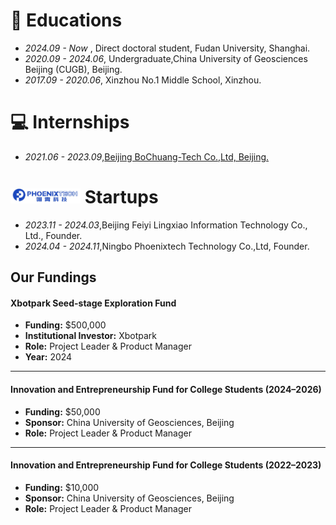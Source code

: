 
# 📖 Educations
- *2024.09 - Now*    , Direct doctoral student, Fudan University, Shanghai.
- *2020.09 - 2024.06*, Undergraduate,China University of Geosciences Beijing (CUGB), Beijing.
- *2017.09 - 2020.06*, Xinzhou No.1 Middle School, Xinzhou.


# 💻 Internships
- *2021.06 - 2023.09*,[Beijing BoChuang-Tech Co.,Ltd, Beijing.](https://www.bbcpetro.com/)
 
#  <img src='../../images/others/Phoenixtech.jpg' style='width: 4em;'> Startups
- *2023.11 - 2024.03*,Beijing Feiyi Lingxiao Information Technology Co., Ltd., Founder.
- *2024.04 - 2024.11*,Ningbo Phoenixtech Technology Co.,Ltd, Founder.
## Our Fundings
#### Xbotpark Seed-stage Exploration Fund
- **Funding:** $500,000  
- **Institutional Investor:** Xbotpark  
- **Role:** Project Leader & Product Manager  
- **Year:** 2024  
---
#### Innovation and Entrepreneurship Fund for College Students (2024–2026)
- **Funding:** $50,000  
- **Sponsor:** China University of Geosciences, Beijing  
- **Role:** Project Leader & Product Manager  
---
#### Innovation and Entrepreneurship Fund for College Students (2022–2023)
- **Funding:** $10,000  
- **Sponsor:** China University of Geosciences, Beijing  
- **Role:** Project Leader & Product Manager  

